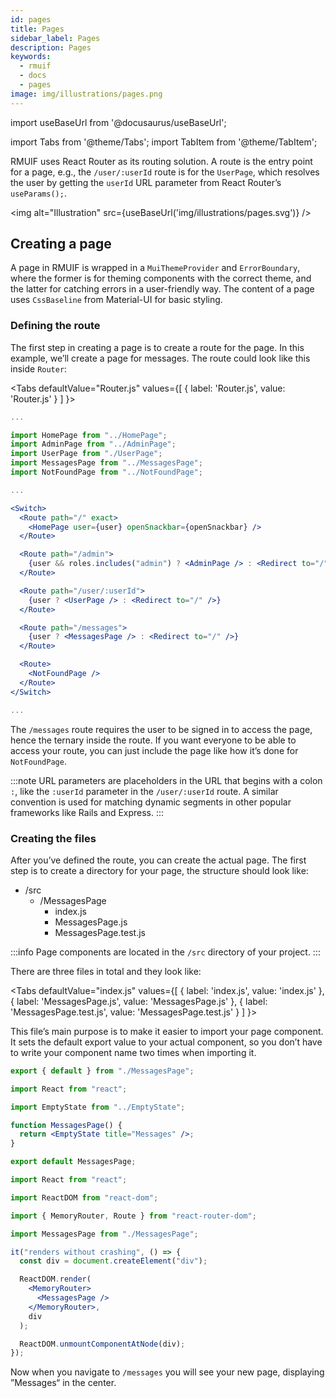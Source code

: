 ```yaml
---
id: pages
title: Pages
sidebar_label: Pages
description: Pages
keywords:
  - rmuif
  - docs
  - pages
image: img/illustrations/pages.png
---
```


import useBaseUrl from '@docusaurus/useBaseUrl';

import Tabs from '@theme/Tabs';
import TabItem from '@theme/TabItem';

RMUIF uses React Router as its routing solution. A route is the entry point for a page, e.g., the `/user/:userId` route is for the `UserPage`, which resolves the user by getting the `userId` URL parameter from React Router’s `useParams();`.

<img alt="Illustration" src={useBaseUrl('img/illustrations/pages.svg')} />

## Creating a page

A page in RMUIF is wrapped in a `MuiThemeProvider` and `ErrorBoundary`, where the former is for theming components with the correct theme, and the latter for catching errors in a user-friendly way. The content of a page uses `CssBaseline` from Material-UI for basic styling.

### Defining the route

The first step in creating a page is to create a route for the page. In this example, we’ll create a page for messages. The route could look like this inside `Router`:

<Tabs
defaultValue="Router.js"
values={[
{ label: 'Router.js', value: 'Router.js' }
]
}>
<TabItem value="Router.js">

```jsx {6,24-26}
...

import HomePage from "../HomePage";
import AdminPage from "../AdminPage";
import UserPage from "./UserPage";
import MessagesPage from "../MessagesPage";
import NotFoundPage from "../NotFoundPage";

...

<Switch>
  <Route path="/" exact>
    <HomePage user={user} openSnackbar={openSnackbar} />
  </Route>

  <Route path="/admin">
    {user && roles.includes("admin") ? <AdminPage /> : <Redirect to="/" />}
  </Route>

  <Route path="/user/:userId">
    {user ? <UserPage /> : <Redirect to="/" />}
  </Route>

  <Route path="/messages">
    {user ? <MessagesPage /> : <Redirect to="/" />}
  </Route>

  <Route>
    <NotFoundPage />
  </Route>
</Switch>

...
```

</TabItem>
</Tabs>

The `/messages` route requires the user to be signed in to access the page, hence the ternary inside the route. If you want everyone to be able to access your route, you can just include the page like how it’s done for `NotFoundPage`.

:::note
URL parameters are placeholders in the URL that begins with a colon `:`, like the `:userId` parameter in the `/user/:userId` route. A similar convention is used for matching dynamic segments in other popular frameworks like Rails and Express.
:::

### Creating the files

After you’ve defined the route, you can create the actual page. The first step is to create a directory for your page, the structure should look like:

- /src
  - /MessagesPage
    - index.js
    - MessagesPage.js
    - MessagesPage.test.js

:::info
Page components are located in the `/src` directory of your project.
:::

There are three files in total and they look like:

<Tabs
defaultValue="index.js"
values={[
{ label: 'index.js', value: 'index.js' },
{ label: 'MessagesPage.js', value: 'MessagesPage.js' },
{ label: 'MessagesPage.test.js', value: 'MessagesPage.test.js' }
]
}>
<TabItem value="index.js">

This file’s main purpose is to make it easier to import your page component. It sets the default export value to your actual component, so you don’t have to write your component name two times when importing it.

```jsx
export { default } from "./MessagesPage";
```

</TabItem>
<TabItem value="MessagesPage.js">

```jsx
import React from "react";

import EmptyState from "../EmptyState";

function MessagesPage() {
  return <EmptyState title="Messages" />;
}

export default MessagesPage;
```

</TabItem>
<TabItem value="MessagesPage.test.js">

```jsx
import React from "react";

import ReactDOM from "react-dom";

import { MemoryRouter, Route } from "react-router-dom";

import MessagesPage from "./MessagesPage";

it("renders without crashing", () => {
  const div = document.createElement("div");

  ReactDOM.render(
    <MemoryRouter>
      <MessagesPage />
    </MemoryRouter>,
    div
  );

  ReactDOM.unmountComponentAtNode(div);
});
```

</TabItem>
</Tabs>

Now when you navigate to `/messages` you will see your new page, displaying ”Messages“ in the center.
